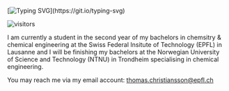 [![Typing SVG](https://readme-typing-svg.demolab.com/?lines=Hi+there,;welcome+to+my+GitHub+account!)](https://git.io/typing-svg)

   ![visitors](https://visitor-badge.laobi.icu/badge?page_id=ThomasCsson.https://github.com/ThomasCsson)

I am currently a student in the second year of my bachelors in chemsitry & chemical engineering at the Swiss Federal Insitute of Technology (EPFL) in Lausanne and I will be finishing my bachelors at the Norwegian University of Science and Technology (NTNU) in Trondheim specialising in chemical engineering.

You may reach me via my email account: thomas.christiansson@epfl.ch


<!--
**ThomasCsson/ThomasCsson** is a ✨ _special_ ✨ repository because its `README.md` (this file) appears on your GitHub profile.

Here are some ideas to get you started:

- 🔭 I’m currently working on obtaining my bachelors in chemsitry & chemical engineering at the Swiss Federal Institute of Technology (EPFL)

- 📫 How to reach me: you can contact me via my email account: thomas.christiansson(at)epfl.ch

- ⚡ Fun fact: I can ride a bike without holding the handlebars !

